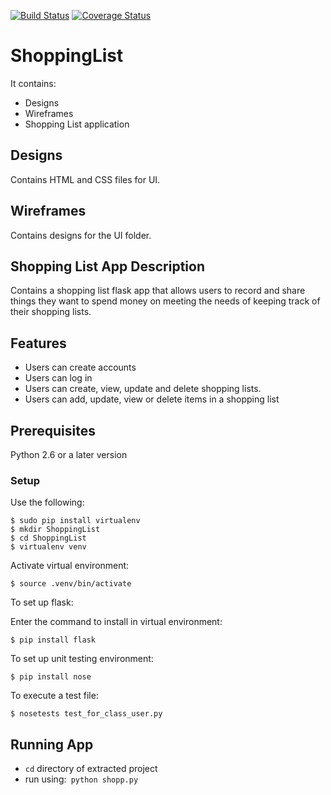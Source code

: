 [![Build Status](https://travis-ci.org/JoyyToo/Shopping-List.svg?branch=master)](https://travis-ci.org/JoyyToo/Shopping-List) [![Coverage Status](https://coveralls.io/repos/github/JoyyToo/Shopping-List/badge.svg?branch=master)](https://coveralls.io/github/JoyyToo/Shopping-List?branch=master)

# ShoppingList

It contains:
 - Designs
 - Wireframes
 - Shopping List application

## Designs

Contains HTML and CSS files for UI.

## Wireframes

Contains designs for the UI folder.

## Shopping List App Description

Contains a shopping list flask app  that allows users  to record and share things they want to spend money on meeting the needs of keeping track of their shopping lists.

## Features

- Users can create accounts
- Users can log in
- Users can create, view, update and delete shopping lists. 
- Users can add, update, view or delete items in a shopping list

## Prerequisites

Python 2.6 or a later version

### Setup

Use the following:

```
$ sudo pip install virtualenv
$ mkdir ShoppingList
$ cd ShoppingList
$ virtualenv venv
```

Activate virtual environment:

```
$ source .venv/bin/activate
```

To set up flask:

Enter the command to install in virtual environment:

```
$ pip install flask
```

To set up unit testing environment:

```
$ pip install nose
```

To execute a test file:

```
$ nosetests test_for_class_user.py
```

## Running App

- `cd` directory of extracted project
- run using:` python shopp.py`



